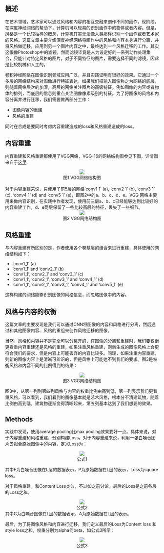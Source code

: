 
## 概述

在艺术领域，艺术家可以通过风格和内容的相互交融来创作不同的画作，现阶段，在深度神经网络的帮助下，计算机可以轻易的识别画作中的物体或者内容。但是，风格是一个比较抽样的概念，计算机其实无法像人类那样识别一个画作或者艺术家的风格。这篇文章主要介绍深度神经网络将画作中的风格和内容本身进行分离，并将风格做迁移，应用到另一个图片内容之中，最终达到一个风格迁移的工作。其实这很像Photoshop中的滤镜，然而滤镜毕竟是人为设定好的一系列动作处理集合，只能针对特定风格的图片，对于不同特征的图片，需要选择不同的滤镜，因此是比较机械和人工的。

卷积神经网络在图像识别领域应用广泛，并且实践证明有很好的效果。它通过一个多层的网络结构来对图像进行特征表达，如果我们把输入图像称之为网络的底层，则随着网络层次的加深，高层的网络关注图片的高级特征，例如图像的内容或者物体的排列，而底层的信息则重点关注图像像素级别的特征。为了将图像的风格和内容分离并进行迁移，我们需要做两部分工作：

- 图像内容的重建
- 风格的重建

同时在合成是要同时考虑内容重建造成的loss和风格重建造成的loss。

## 内容重建
内容重建和风格重建都使用了VGG网络，VGG-16的网络结构图参见下图，详情图来自于[这里](https://github.com/dmlc/mxnet/blob/master/example/image-classification/symbol_vgg.py).
<div style="text-align: center">
<img src="../images/vgg.png"/>
</div>
<div style="text-align: center">
<h7>图1 VGG网络结构图</h7>
</div>


</br>
对于内容重建来说，只使用了前5层的网络‘conv1 1’ (a), ‘conv2 1’ (b), ‘conv3 1’ (c), ‘conv4 1’ (d) and ‘conv5 1’ (e)，即图2中的a、b、c、d、e。VGG 网络主要用来做内容识别，在实践中作者发现，使用前三层a、b、c已经能够达到比较好的内容重建工作，d、e两层保留了一些比较高层的特征，丢失了一些细节。
<div style="text-align: center">
<img src="../images/neuralstyle1.png"/>
</div>
<div style="text-align: center">
<h7>图2 VGG网络结构图</h7>
</div>

## 风格重建

与内容重建有所区别的是，作者使用各个卷基层的组合来进行重建，具体使用的网络结构如下：
- ‘conv1_1’ (a)
- ‘conv1_1’ and ‘conv2_1’ (b)
- ‘conv1_1’, ‘conv2_1’ and ‘conv3_1’ (c)
- ‘conv1_1’, ‘conv2_1’, ‘conv3_1’ and ‘conv4_1’ (d)
- ‘conv1_1’, ‘conv2_1’, ‘conv3_1’, ‘conv4_1’
and ‘conv5_1’ (e)

这样构建的网络能够识别图像的风格信息，而忽略图像中的内容。

## 风格与内容的权衡

这篇文章的主要发现是我们可以通过CNN将图像的内容和风格进行分离，然后通过和其他图像内容、风格的重组来创作风格迁移的图像。

当然，风格和内容并不是完全可以分离开的，在图像的分离和重建时，我们要权衡更看重内容重建还是风格的重建，如果注重风格重建，则新生成的图像风格上会更符合我们的要求，但是内容上可能丢弃的内容比较多。同理，如果注重内容重建，则新的图像内容上是清晰可辨识的，但是风格上可能达不到我们的要求。图3是权衡风格和内容不同的比例得到的结果：

<div style="text-align: center">
<img src="../images/neuralstyle2.png"/>
</div>
<div style="text-align: center">
<h7>图3 VGG网络结构图</h7>
</div>

图3中，从第一列到第四列风格与内容的权重比例由高到低，第一列表示我们更看重风格，可以看到，我们看到的图像基本就是艺术风格，根本分不清建筑物，随着比例由高到低，建筑物逐渐变得清晰起来，第五列基本达到了我们想要的效果。

## Methods

实践中发现，使用average pooling比max pooling效果要好一点。具体来说，对于内容重建和风格重建，分别构建Loss。对于内容重建来说，利用一张白噪音图片去拟合原始图像中的内容，定义Loss为：
<div style="text-align: center">
<img src="../images/neuralsytlemath1.png"/>
</div>
<div style="text-align: center">
<h7>公式1</h7>
</div>

其中F为白噪音图像在L层的数据表示，P为原始数据在L层的表示，Loss为square loss。

对于风格重建，和Content Loss类似，不过如之前讨论，最后的Loss是之前各层的Loss之和。
<div style="text-align: center">
<img src="../images/neuralstylemath2.png"/>
</div>
<div style="text-align: center">
<h7>公式2</h7>
</div>
其中G为白噪音图像在L层的数据表示，A为原始数据在L层的表示。

最后，为了将图像风格和内容进行迁移，我们定义最后的Loss为Content loss 和 style loss之和，权重分别为alpha何beta，如公式3所示：
<div style="text-align: center">
<img src="../images/neuralstylemath3.png"/>
</div>
<div style="text-align: center">
<h7>公式3</h7>
</div>
